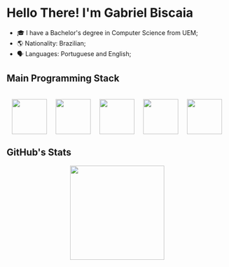 <h1>Hello There! I'm Gabriel Biscaia</h1>

<ul>
  <li>🎓 I have a Bachelor's degree in Computer Science from UEM;</li>
  <li>🌎 Nationality: Brazilian;</li>
  <li>🗣️ Languages: Portuguese and English;</li>
</ul>

<h2>Main Programming Stack</h2>

<div align="center"><br>
  <img hspace="8" align="center" height="80" width="80" src="https://cdn.jsdelivr.net/gh/devicons/devicon@latest/icons/nextjs/nextjs-original.svg" />
  <img hspace="8" align="center" height="80" width="80" src="https://cdn.jsdelivr.net/gh/devicons/devicon/icons/tailwindcss/tailwindcss-original.svg" />
  <img hspace="8" align="center" height="80" width="80" src="https://cdn.jsdelivr.net/gh/devicons/devicon@latest/icons/react/react-original.svg" />
  <img hspace="8" align="center" height="80" width="80" src="https://cdn.jsdelivr.net/gh/devicons/devicon@latest/icons/nestjs/nestjs-original.svg" />
  <img hspace="8" align="center" height="80" width="80" src="https://cdn.jsdelivr.net/gh/devicons/devicon@latest/icons/spring/spring-original.svg" />
</div>

<h2>GitHub's Stats</h2>

<div align="center">
  <img height="215em" src="https://github-readme-stats.vercel.app/api/top-langs/?username=gabrielbiscaia&layout=compact&langs_count=6&theme=react&hide=TSQL,jupyter%20notebook"/>
</div>
